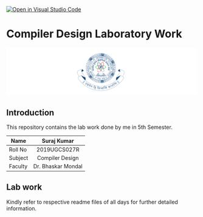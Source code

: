 [![Open in Visual Studio Code](https://classroom.github.com/assets/open-in-vscode-f059dc9a6f8d3a56e377f745f24479a46679e63a5d9fe6f495e02850cd0d8118.svg)](https://classroom.github.com/online_ide?assignment_repo_id=5517639&assignment_repo_type=AssignmentRepo)


# Compiler Design Laboratory Work

 
![iiit ranchi logo](iiitranchilogo.png)

## Introduction

This repository contains the lab work done by me in 5th Semester.

| Name       | Suraj Kumar  |
| ------------- |:-------------:| 
|  Roll No     | 2019UGCS027R |
| Subject      | Compiler Design| 
| Faculty | Dr. Bhaskar Mondal | 





## Lab work
Kindly refer to respective readme files of all days for further detailed information.
